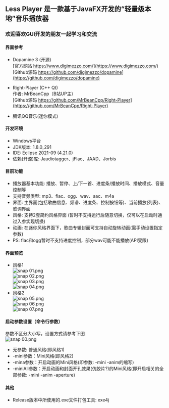 ## Less Player 是一款基于JavaFX开发的“轻量级本地”音乐播放器
### 欢迎喜欢GUI开发的朋友一起学习和交流

#### 界面参考
* Dopamine 3 (开源)  
   [官方网站 https://www.digimezzo.com/](https://www.digimezzo.com/)  
   [Github源码 https://github.com/digimezzo/dopamine](https://github.com/digimezzo/dopamine)  
   
* Right-Player (C++ Qt)  
   作者: MrBeanCpp（B站UP主）  
   [Github源码 https://github.com/MrBeanCpp/Right-Player](https://github.com/MrBeanCpp/Right-Player)
* 腾讯QQ音乐(迷你模式)

#### 开发环境
* Windows平台
* JDK版本: 1.8.0_291
* IDE: Eclipse 2021-09 (4.21.0)
* 依赖(开源)库: Jaudiotagger、jFlac、JAAD、Jorbis

#### 目前功能
* 播放器基本功能: 播放、暂停、上/下一首、进度条/播放时间、播放模式、音量控制等
* 支持音频类型: mp3、flac、ogg、wav、aac、m4a
* 界面: 主界面(包括歌曲信息、频谱、进度条、控制按钮等)、当前播放(列表)、歌词界面
* 风格: 支持2套简约风格界面 (暂时不支持运行后随意切换，仅可以在启动时通过入参实现切换)
* 动画: 在迷你风格界面下，歌曲专辑封面可支持自动旋转动画(需手动设置指定参数)
* PS: flac和ogg暂时不支持进度控制，部分wav可能不能播放(API受限)

#### 界面预览  
* 风格1  
![snap 01.png](https://github.com/GeekLee2012/Less-Player/blob/main/snapshot/snap%2001.png)  
![snap 02.png](https://github.com/GeekLee2012/Less-Player/blob/main/snapshot/snap%2002.png)   
![snap 03.png](https://github.com/GeekLee2012/Less-Player/blob/main/snapshot/snap%2003.png)  
![snap 04.png](https://github.com/GeekLee2012/Less-Player/blob/main/snapshot/snap%2004.png)  
* 风格2  
![snap 05.png](https://github.com/GeekLee2012/Less-Player/blob/main/snapshot/snap%2005.png)  
![snap 06.png](https://github.com/GeekLee2012/Less-Player/blob/main/snapshot/snap%2006.png)  
![snap 07.png](https://github.com/GeekLee2012/Less-Player/blob/main/snapshot/snap%2007.png)  

#### 启动参数设置（命令行参数）
参数不区分大小写，设置方式请参考下图  
![snap 00.png](https://github.com/GeekLee2012/Less-Player/blob/main/snapshot/snap%2000.png)  

* 无参数: 普通风格(即风格1)  
* -mini参数：Mini风格(即风格2)  
* -mina参数：开启动画的Mini风格(即参数: -mini -anim的缩写)
* -miniAll参数：开启动画和封面开孔效果(仿胶片?)的Mini风格(即开启相关的全部参数: -mini -anim -aperture)

#### 其他
* Release版本中所使用的.exe文件打包工具: exe4j  
